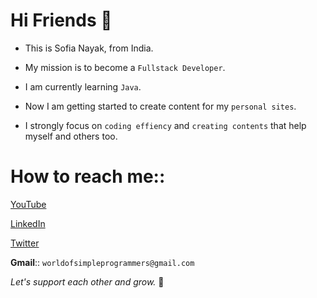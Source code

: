 

<!--
**nayaksofia/nayaksofia** is a ✨ _special_ ✨ repository because its `README.md` (this file) appears on your GitHub profile.

Here are some ideas to get you started:

- 🔭 I’m currently working on ...
- 🌱 I’m currently learning ...
- 👯 I’m looking to collaborate on ...
- 🤔 I’m looking for help with ...
- 💬 Ask me about ...
- 📫 How to reach me: ...
- 😄 Pronouns: ...
- ⚡ Fun fact: ...
-->
# Hi Friends 👋

- This is Sofia Nayak, from India. 

- My mission is to become a `Fullstack Developer`.

- I am currently learning `Java`.

- Now I am getting started to create content for my `personal sites`.

- I strongly focus on `coding effiency` and `creating contents` that help myself and others too.

# How to reach me::

[YouTube](https://www.youtube.com/channel/UC52FbJvOtKytDuiZJP8St8Q "CodeWithSofia")

[LinkedIn](https://www.linkedin.com/in/sofia-nayak-7177132b/ "LinkedIn-Sofia")

[Twitter](https://twitter.com/nayak_sofia)

**Gmail**:: `worldofsimpleprogrammers@gmail.com`


*Let's support each other and grow.* 🌱
